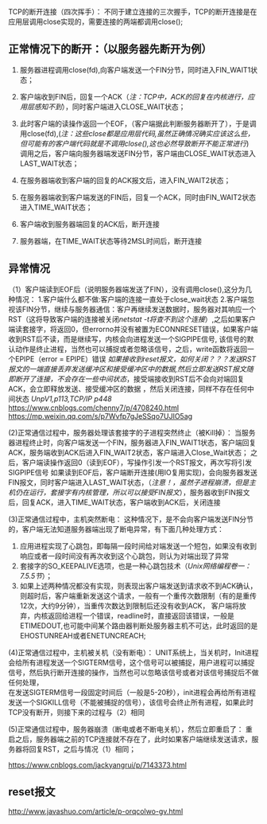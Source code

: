 TCP的断开连接（四次挥手）：
不同于建立连接的三次握手，TCP的断开连接是在应用层调用close实现的，需要连接的两端都调用close();
## 正常情况下的断开：（以服务器先断开为例）
1. 服务器进程调用close(fd),向客户端发送一个FIN分节，同时进入FIN_WAIT1状态；
2. 客户端收到FIN后，回复一个ACK（*注：TCP中，ACK的回复在内核进行，应用层感知不到*），同时客户端进入CLOSE_WAIT状态；
3. 此时客户端的读操作返回一个EOF，（客户端据此判断服务器断开了），于是调用close(fd),(*注：这些close都是应用层代码,虽然正确情况确实应该这么些，但可能有的客户端代码就是不调用close(),这也必然导致断开不能正常进行*)    
   调用之后，客户端向服务器端发送FIN分节，客户端由CLOSE_WAIT状态进入LAST_WAIT状态；

4. 在服务器端收到客户端的回复的ACK报文后，进入FIN_WAIT2状态；
5. 在服务器端收到客户端发送的FIN后，回复一个ACK，同时由FIN_WAIT2状态进入TIME_WAIT状态；
6. 客户端收到服务器端回复的ACK后，断开连接
7. 服务器端，在TIME_WAIT状态等待2MSL时间后，断开连接


## 异常情况
（1）客户端读到EOF后（说明服务器端发送了FIN），没有调用close(),这分为几种情况：
  1.客户端什么都不做:客户端的连接一直处于close_wait状态
  2.客户端忽视该FIN分节，继续与服务器通信：客户再继续发送数据时，服务器对其响应一个RST（这将导致客户端的连接被关闭*netstat -t将查不到这个连接*）,之后如果客户端读套接字，将返回0，但errorno并没有被置为ECONNRESET错误，如果客户端收到RST后不读，而是继续写，内核会向进程发送一个SIGPIPE信号,
    该信号的默认动作是终止进程，当然也可以捕捉或者忽略该信号，之后，write函数将返回一个EPIPE（error = EPIPE）错误
    *如果接收到reset报文，如何关闭？？？*发送RST报文的一端直接丢弃发送缓冲区和接受缓冲区中的数据,然后立即发送RST报文*随即断开了连接，不会存在一些中间状态*，接受端接收到RST后不会向对端回复ACK，会立即释放发送、接受缓冲区的数据
    ，然后关闭连接，同样不存在任何中间状态
    *UnpV1,p113,TCP/IP p448*
    <https://www.cnblogs.com/chenny7/p/4708240.html>
    <https://mp.weixin.qq.com/s/p7Wvfp7gJeSSqo7UJIO5ag>

(2)正常通信过程中，服务器处理该套接字的子进程突然终止（被Kill掉）：
   当服务器进程终止时，向客户端发送一个FIN，服务器进入FIN_WAIT1状态，客户端回复ACK，服务端收到ACK后进入FIN_WAIT2状态，客户端进入Close_Wait状态；
   之后，客户端读操作返回0（读到EOF），写操作引发一个RST报文，再次写将引发SIGPIPE信号
   如果读到EOF后，客户端断开连接(用IO复用实现)，会向服务器发送FIN报文，同时客户端进入LAST_WAIT状态，（*注意！，虽然子进程崩溃，但是主机仍在运行，套接字有内核管理，所以可以接受FIN报文*），服务器收到FIN报文后，回复ACK，进入TIME_WAIT状态，客户端收到ACK后，关闭连接


(3)正常通信过程中，主机突然断电：
这种情况下，是不会向客户端发送FIN分节的，客户端无法知道服务器端出现了断电异常，有下面几种处理方式：
1. 应用进程实现了心跳包，即每隔一段时间给对端发送一个短包，如果没有收到响应或者一段时间没有再次收到这个心跳包，则认为对端出现了异常
2. 套接字的SO_KEEPALIVE选项，也是一种心跳包技术（*Unix网络编程卷一：7.5.5节*）；
3. 如果上述两种情况都没有实现，则表现出客户端发送到请求收不到ACK确认，则超时后，客户端重新发送这个请求，一般有一个重传次数限制（有的是重传12次，大约9分钟），当重传次数达到限制后还没有收到ACK，
   客户端将放弃，内核返回给进程一个错误，readline时，直接返回该错误，一般是ETIMEDOUT,也可能中间某个路由器判断处服务器主机不可达，此时返回的是EHOSTUNREAH或者ENETUNCREACH;


(4)正常通信过程中，主机被关机（没有断电）：
UNIT系统上，当关机时，Init进程会给所有进程发送一个SIGTERM信号，这个信号可以被捕捉，用户进程可以捕捉信号，然后执行断开连接的操作，当然也可以忽略该信号或者对该信号捕捉后不做任何处理，     
在发送SIGTERM信号一段固定时间后（一般是5-20秒），init进程会再给所有进程发送一个SIGKILL信号（不能被捕捉的信号），该信号会终止所有进程，如果此时TCP没有断开，则接下来的过程与（2）相同

(5)正常通信过程中，服务器崩溃（断电或者不断电关机），然后立即重启了：
重启之后，服务器端之前的TCP连接就不存在了，此时如果客户端继续发送请求，服务器将回复RST，之后与情况（1）相同；



<https://www.cnblogs.com/jackyangrui/p/7143373.html>


## reset报文
<http://www.javashuo.com/article/p-orqcolwo-gv.html>